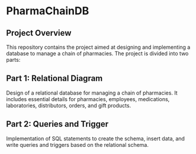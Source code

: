 # PharmaChainDB
## Project Overview
This repository contains the project aimed at designing and implementing a database to manage a chain of pharmacies. The project is divided into two parts:

## Part 1: Relational Diagram
Design of a relational database for managing a chain of pharmacies. It includes essential details for pharmacies, employees, medications, laboratories, distributors, orders, and gift products. 

## Part 2: Queries and Trigger
Implementation of SQL statements to create the schema, insert data, and write queries and triggers based on the relational schema.
